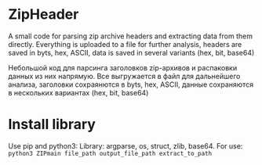 # ZipHeader
A small code for parsing zip archive headers and extracting data from them directly. Everything is uploaded to a file for further analysis, headers are saved in byts, hex, ASCII, data is saved in several variants (hex, bit, base64)

Небольшой код для парсинга заголовков zip-архивов и распаковки данных из них напрямую. Все выгружается в файл для дальнейшего анализа, заголовки сохраянются в byts, hex, ASCII, данные сохраняются в нескольких вариантах (hex, bit, base64)

# Install library 
Use pip and python3:
Library: argparse, os, struct, zlib, base64.
For use: `python3 ZIPmain file_path output_file_path extract_to_path`
